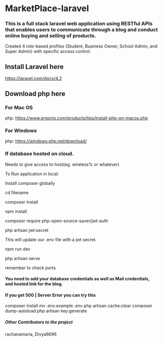 # MarketPlace-laravel

### This is a full stack laravel web application using RESTful APIs that enables users to communicate through a blog and conduct online buying and selling of products.
Created 4 role-based profiles (Student, Business Owner, School Admin, and Super Admin) with specific access control.


## Install Laravel here
https://laravel.com/docs/4.2

## Download php here
### For Mac OS
php: https://www.ergonis.com/products/tips/install-php-on-macos.php 

### For Windows
php: https://windows.php.net/download/

### If database hosted on cloud.
Needs to give access to host(eg. wireless% or whatever)

To Run application in local:

Install composer globally

cd filename

composer install

npm install

composer require php-open-source-saver/jwt-auth

php artisan jwt:secret

This will update our .env file with a jwt secret.

npm run dev

php artisan serve

remember to check ports

#### You need to add your database credentials as well as Mail credentials, and hosted link for the blog.

#### If you get 500 | Server Error  you can try this

composer install 
mv .env.example .env 
php artisan cache:clear 
composer dump-autoload 
php artisan key:generate


##### Other Contributors to the project
rachanamaria, Divya6696
